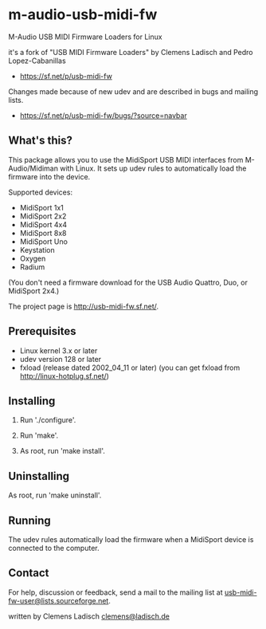 # m-audio-usb-midi-fw
M-Audio USB MIDI Firmware Loaders for Linux

it's a fork of "USB MIDI Firmware Loaders" by Clemens Ladisch and Pedro Lopez-Cabanillas
- https://sf.net/p/usb-midi-fw

Changes made because of new udev and are described in bugs and mailing lists.
- https://sf.net/p/usb-midi-fw/bugs/?source=navbar


What's this?
------------

This package allows you to use the MidiSport USB MIDI interfaces from
M-Audio/Midiman with Linux. It sets up udev rules to automatically load
the firmware into the device.

Supported devices:
- MidiSport 1x1
- MidiSport 2x2
- MidiSport 4x4
- MidiSport 8x8
- MidiSport Uno
- Keystation
- Oxygen
- Radium

(You don't need a firmware download for the USB Audio Quattro, Duo, or
MidiSport 2x4.)

The project page is <http://usb-midi-fw.sf.net/>.


Prerequisites
-------------

- Linux kernel 3.x or later
- udev version 128 or later
- fxload (release dated 2002_04_11 or later)
  (you can get fxload from <http://linux-hotplug.sf.net/>)


Installing
----------

1) Run './configure'.

2) Run 'make'.

3) As root, run 'make install'.


Uninstalling
------------

As root, run 'make uninstall'.


Running
-------

The udev rules automatically load the firmware when a MidiSport device
is connected to the computer.


Contact
-------

For help, discussion or feedback, send a mail to the mailing list at
<usb-midi-fw-user@lists.sourceforge.net>.

written by Clemens Ladisch <clemens@ladisch.de>
